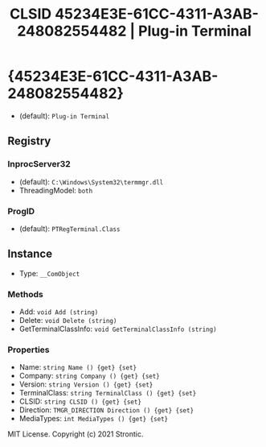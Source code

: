 ﻿---
title: "CLSID 45234E3E-61CC-4311-A3AB-248082554482 | Plug-in Terminal"
excerpt: What is COM-Object CLSID 45234E3E-61CC-4311-A3AB-248082554482?
---

# {45234E3E-61CC-4311-A3AB-248082554482}

* (default): `Plug-in Terminal`

## Registry


### InprocServer32

* (default): `C:\Windows\System32\termmgr.dll`
* ThreadingModel: `both`

### ProgID

* (default): `PTRegTerminal.Class`

## Instance

* Type: `__ComObject`

### Methods

* Add: `void Add (string)`
* Delete: `void Delete (string)`
* GetTerminalClassInfo: `void GetTerminalClassInfo (string)`

### Properties

* Name: `string Name () {get} {set} `
* Company: `string Company () {get} {set} `
* Version: `string Version () {get} {set} `
* TerminalClass: `string TerminalClass () {get} {set} `
* CLSID: `string CLSID () {get} {set} `
* Direction: `TMGR_DIRECTION Direction () {get} {set} `
* MediaTypes: `int MediaTypes () {get} {set} `

MIT License. Copyright (c) 2021 Strontic.


